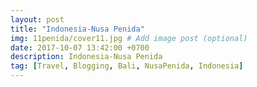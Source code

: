 ```yaml
---
layout: post
title: "Indonesia-Nusa Penida"
img: 11penida/cover11.jpg # Add image post (optional)
date: 2017-10-07 13:42:00 +0700
description: Indonesia-Nusa Penida
tag: [Travel, Blogging, Bali, NusaPenida, Indonesia]
---
```

